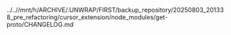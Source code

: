 ../..//mnt/h/ARCHIVE/.UNWRAP/FIRST/backup_repository/20250803_201338_pre_refactoring/cursor_extension/node_modules/get-proto/CHANGELOG.md
